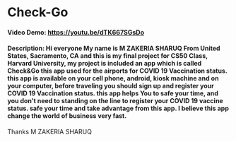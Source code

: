 # Check-Go
#### Video Demo:  <https://youtu.be/dTK667SGsDo>
#### Description: Hi everyone My name is M ZAKERIA SHARUQ From United States, Sacramento, CA and this is my final project for CS50 Class, Harvard University, my project is included an app which is called Check&Go this app used for the airports for COVID 19 Vaccination status. this app is available on your cell phone, android, kiosk machine and on your computer, before traveling you should sign up and register your COVID 19 Vaccination status. this app helps You to safe your time, and you don't need to standing on the line to register your COVID 19 vaccine status. safe your time and take advantage from this app. I believe this app change the world of business very fast. 
Thanks 
M ZAKERIA SHARUQ

